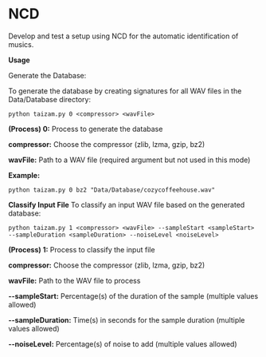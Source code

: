# NCD
Develop and test a setup using NCD for the automatic  identification of musics.

**Usage** 

Generate the Database:

To generate the database by creating signatures for all WAV files in the Data/Database directory:
```
python taizam.py 0 <compressor> <wavFile>
```
**(Process) 0:** Process to generate the database

**compressor:** Choose the compressor (zlib, lzma, gzip, bz2)

**wavFile:** Path to a WAV file (required argument but not used in this mode)

**Example:**
```
python taizam.py 0 bz2 "Data/Database/cozycoffeehouse.wav"
```

**Classify Input File**
To classify an input WAV file based on the generated database:

```
python taizam.py 1 <compressor> <wavFile> --sampleStart <sampleStart> --sampleDuration <sampleDuration> --noiseLevel <noiseLevel>
```
**(Process) 1:** Process to classify the input file

**compressor:** Choose the compressor (zlib, lzma, gzip, bz2)

**wavFile:** Path to the WAV file to process

**--sampleStart:** Percentage(s) of the duration of the sample (multiple values allowed)

**--sampleDuration:** Time(s) in seconds for the sample duration (multiple values allowed)

**--noiseLevel:** Percentage(s) of noise to add (multiple values allowed)
